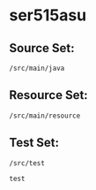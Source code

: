 # ser515asu

## Source Set:
``` shell
/src/main/java
```

## Resource Set:
``` shell
/src/main/resource
```

## Test Set:
``` shell
/src/test
```
``` shell
test
```
